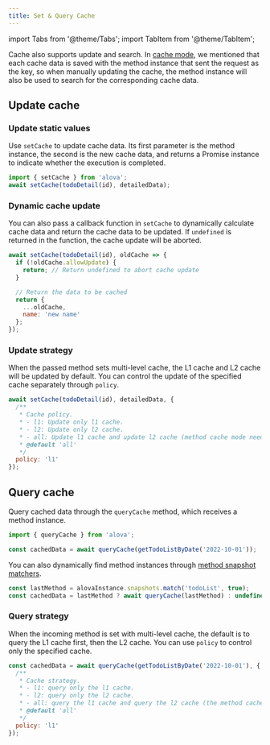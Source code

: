 ```yaml
---
title: Set & Query Cache
---
```


import Tabs from '@theme/Tabs';
import TabItem from '@theme/TabItem';

Cache also supports update and search. In [cache mode](/next/tutorial/cache/mode), we mentioned that each cache data is saved with the method instance that sent the request as the key, so when manually updating the cache, the method instance will also be used to search for the corresponding cache data.

## Update cache

### Update static values

Use `setCache` to update cache data. Its first parameter is the method instance, the second is the new cache data, and returns a Promise instance to indicate whether the execution is completed.

```js
import { setCache } from 'alova';
await setCache(todoDetail(id), detailedData);
```

### Dynamic cache update

You can also pass a callback function in `setCache` to dynamically calculate cache data and return the cache data to be updated. If `undefined` is returned in the function, the cache update will be aborted.

```javascript
await setCache(todoDetail(id), oldCache => {
  if (!oldCache.allowUpdate) {
    return; // Return undefined to abort cache update
  }

  // Return the data to be cached
  return {
    ...oldCache,
    name: 'new name'
  };
});
```

### Update strategy

When the passed method sets multi-level cache, the L1 cache and L2 cache will be updated by default. You can control the update of the specified cache separately through `policy`.

```js
await setCache(todoDetail(id), detailedData, {
  /**
   * Cache policy.
   * - l1: Update only l1 cache.
   * - l2: Update only l2 cache.
   * - all: Update l1 cache and update l2 cache (method cache mode needs to be 'restore').
   * @default 'all'
   */
  policy: 'l1'
});
```

## Query cache

Query cached data through the `queryCache` method, which receives a method instance.

```javascript
import { queryCache } from 'alova';

const cachedData = await queryCache(getTodoListByDate('2022-10-01'));
```

You can also dynamically find method instances through [method snapshot matchers](/next/tutorial/client/in-depth/method-matcher).

```javascript
const lastMethod = alovaInstance.snapshots.match('todoList', true);
const cachedData = lastMethod ? await queryCache(lastMethod) : undefined;
```

### Query strategy

When the incoming method is set with multi-level cache, the default is to query the L1 cache first, then the L2 cache. You can use `policy` to control only the specified cache.

```js
const cachedData = await queryCache(getTodoListByDate('2022-10-01'), {
  /**
   * Cache strategy.
   * - l1: query only the l1 cache.
   * - l2: query only the l2 cache.
   * - all: query the l1 cache and query the l2 cache (the method cache mode needs to be 'restore').
   * @default 'all'
   */
  policy: 'l1'
});
```
